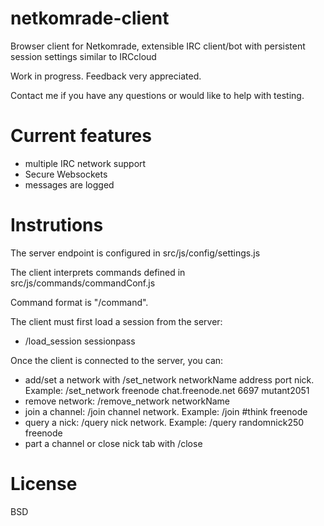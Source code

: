 # netkomrade-client
Browser client for Netkomrade, extensible IRC client/bot with persistent session settings similar to IRCcloud

Work in progress. Feedback very appreciated.

Contact me if you have any questions or would like to help with testing.

# Current features
- multiple IRC network support
- Secure Websockets
- messages are logged
 
# Instrutions
The server endpoint is configured in src/js/config/settings.js

The client interprets commands defined in src/js/commands/commandConf.js

Command format is "/command".

The client must first load a session from the server: 

- /load_session sessionpass

Once the client is connected to the server, you can:
- add/set a network with /set_network networkName address port nick. Example: /set_network freenode chat.freenode.net 6697 mutant2051
- remove network: /remove_network networkName
- join a channel: /join channel network. Example: /join #think freenode
- query a nick: /query nick network. Example: /query randomnick250 freenode
- part a channel or close nick tab with /close

# License
BSD
